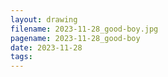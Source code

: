 ```yaml
---
layout: drawing
filename: 2023-11-28_good-boy.jpg
pagename: 2023-11-28_good-boy
date: 2023-11-28
tags:
---
```

